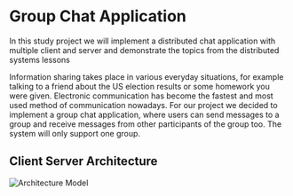 # Group Chat Application 

In this study project we will implement a distributed chat application with multiple client and server and demonstrate the topics from the distributed systems lessons

Information sharing takes place in various everyday situations, for example talking to a friend about the US election results or some homework you were given. Electronic communication has become the fastest and most used method of communication nowadays. For our project we decided to implement a group chat application, where users can send messages to a group and receive messages from other participants of the group too. The system will only support one group. 

## Client Server Architecture

![Architecture Model](https://user-images.githubusercontent.com/65391937/104368705-b9d32580-551c-11eb-9bf8-aeb70661c4eb.JPG)



